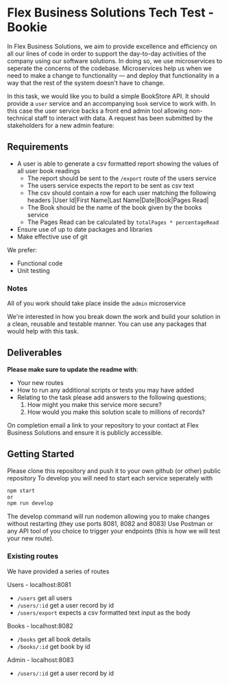 # Flex Business Solutions Tech Test - Bookie

In Flex Business Solutions, we aim to provide excellence and efficiency on all our lines of code in order to support the day-to-day activities of the company using our software solutions. In doing so, we use microservices to seperate the concerns of the codebase. Microservices help us when we need to make a change to functionality — and deploy that functionality in a way that the rest of the system doesn't have to change. 

In this task, we would like you to build a simple BookStore API. It should provide a `user` service and an accompanying `book` service to work with. In this case the user service backs a front end admin tool allowing non-technical staff to interact with data. A request has been submitted by the stakeholders for a new admin feature:

## Requirements

- A user is able to generate a csv formatted report showing the values of all user book readings
    - The report should be sent to the `/export` route of the users service
    - The users service expects the report to be sent as csv text
    - The csv should contain a row for each user matching the following headers
    |User Id|First Name|Last Name|Date|Book|Pages Read|
    - The Book should be the name of the book given by the books service
    - The Pages Read can be calculated by `totalPages * percentageRead`
- Ensure use of up to date packages and libraries
- Make effective use of git

We prefer:
- Functional code
- Unit testing

### Notes
All of you work should take place inside the `admin` microservice

We're interested in how you break down the work and build your solution in a clean, reusable and testable manner. You can use any packages that would help with this task.

## Deliverables
**Please make sure to update the readme with**:

- Your new routes
- How to run any additional scripts or tests you may have added
- Relating to the task please add answers to the following questions;
    1. How might you make this service more secure?
    2. How would you make this solution scale to millions of records?
  

On completion email a link to your repository to your contact at Flex Business Solutions and ensure it is publicly accessible.

## Getting Started

Please clone this repository and push it to your own github (or other) public repository
To develop you will need to start each service seperately with

```bash
npm start
or
npm run develop
```

The develop command will run nodemon allowing you to make changes without restarting (they use ports 8081, 8082 and 8083)
Use Postman or any API tool of you choice to trigger your endpoints (this is how we will test your new route).

### Existing routes
We have provided a series of routes 

Users - localhost:8081
- `/users` get all users
- `/users/:id` get a user record by id
- `/users/export` expects a csv formatted text input as the body

Books - localhost:8082
- `/books` get all book details
- `/books/:id` get book by id

Admin - localhost:8083
- `/users/:id` get a user record by id
